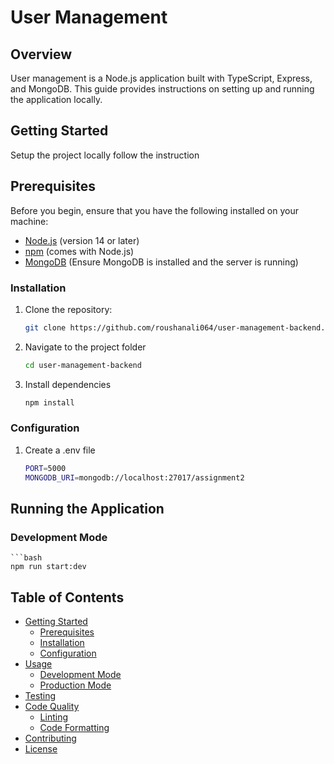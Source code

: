 # User Management

## Overview

User management is a Node.js application built with TypeScript, Express, and MongoDB. This guide provides instructions on setting up and running the application locally.

## Getting Started

Setup the project locally follow the instruction

## Prerequisites

Before you begin, ensure that you have the following installed on your machine:

- [Node.js](https://nodejs.org/) (version 14 or later)
- [npm](https://www.npmjs.com/) (comes with Node.js)
- [MongoDB](https://www.mongodb.com/) (Ensure MongoDB is installed and the server is running)

### Installation

1. Clone the repository:

   ```bash
   git clone https://github.com/roushanali064/user-management-backend.git

2. Navigate to the project folder

    ```bash
    cd user-management-backend

3. Install dependencies

    ```bash
    npm install

### Configuration

1. Create a .env file

    ```bash
    PORT=5000
    MONGODB_URI=mongodb://localhost:27017/assignment2

## Running the Application

### Development Mode

    ```bash
    npm run start:dev


## Table of Contents

- [Getting Started](#getting-started)
  - [Prerequisites](#prerequisites)
  - [Installation](#installation)
  - [Configuration](#configuration)
- [Usage](#usage)
  - [Development Mode](#development-mode)
  - [Production Mode](#production-mode)
- [Testing](#testing)
- [Code Quality](#code-quality)
  - [Linting](#linting)
  - [Code Formatting](#code-formatting)
- [Contributing](#contributing)
- [License](#license)



